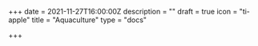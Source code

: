 +++
date = 2021-11-27T16:00:00Z
description = ""
draft = true
icon = "ti-apple"
title = "Aquaculture"
type = "docs"

+++
